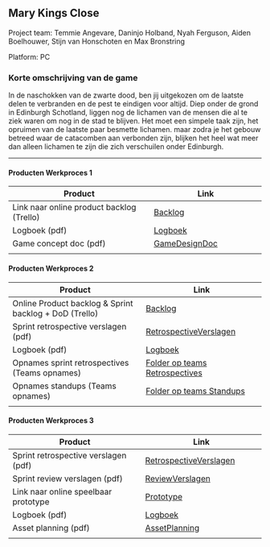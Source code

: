 ## Mary Kings Close
Project team:
Temmie Angevare, Daninjo Holband, Nyah Ferguson, Aiden Boelhouwer, Stijn van Honschoten en Max Bronstring

Platform:
PC

### Korte omschrijving van de game
In de naschokken van de zwarte dood, ben jij uitgekozen om de laatste delen te verbranden en de pest te eindigen voor altijd. Diep onder de grond in Edinburgh Schotland, liggen nog de lichamen van de mensen die al te ziek waren om nog in de stad te blijven. Het moet een simpele taak zijn, het opruimen van de laatste paar besmette lichamen. maar zodra je het gebouw betreed waar de catacomben aan verbonden zijn, blijken het heel wat meer dan alleen lichamen te zijn die zich verschuilen onder Edinburgh.

---
#### Producten Werkproces 1
| Product  | Link |
| ------ |  ------ |
| Link naar online product backlog (Trello) | [Backlog]
| Logboek (pdf)                             | [Logboek]
| Game concept doc (pdf)                    | [GameDesignDoc]
|<img width=500/>|<img width=300/>|
   
#### Producten Werkproces 2
| Product  | Link |
| ------ |  ------ |
| Online Product backlog & Sprint backlog + DoD (Trello)    | [Backlog]
| Sprint retrospective verslagen (pdf)                      | [RetrospectiveVerslagen]
| Logboek (pdf)                                             | [Logboek]
| Opnames sprint retrospectives (Teams opnames)             | [Folder op teams Retrospectives]
| Opnames standups (Teams opnames)                          | [Folder op teams Standups]
|<img width=500/>|<img width=300/>|
   
#### Producten Werkproces 3
| Product  | Link |
| ------ |  ------ |
| Sprint retrospective verslagen (pdf)  | [RetrospectiveVerslagen]
| Sprint review verslagen (pdf)         | [ReviewVerslagen]
| Link naar online speelbaar prototype  | [Prototype]
| Logboek (pdf)                         | [Logboek]
| Asset planning (pdf)                  | [AssetPlanning]
|<img width=500/>|<img width=300/>|

   [Backlog]: <https://trello.com/b/vSLxMTO4/mythe>
   [Logboek]: <https://docs.google.com/spreadsheets/d/1MGBmHO2QhENo406wxVqr_DyFnGyJyDaAOgBmiqLaSPk/edit?usp=sharing>
   [GameDesignDoc]: <https://docs.google.com/document/d/14YFz5ywWQF0q3CgsRt7gXo3jL_-Dq99yNe3_1tlWoQI/edit?usp=sharing>
   [RetrospectiveVerslagen]: <https://drive.google.com/drive/folders/1TSEAm7DS7metiLHa4W2b-_70l-WgJAnq?usp=sharing>
   [ReviewVerslagen]: <https://drive.google.com/drive/folders/1vsTzQdsdWyB8TtQAUgqdVuAVBv1k8aN-?usp=sharing>
   [Prototype]: <https://drive.google.com/drive/folders/11-ybn4lEs43QTgSnzpt8zt6P41ff1Nul?usp=sharing>
   [Folder op teams Retrospectives]: <https://teams.microsoft.com/_#/school/files/Team%2003?threadId=19%3A6ed777786fd54bf8989d00c88233ba2c%40thread.tacv2&ctx=channel&context=Sprint%2520Retrospecives&rootfolder=%252Fteams%252FMytheGDGA1920-Team03%252FGedeelde%2520documenten%252FTeam%252003%252FSprint%2520Retrospecives>
   [Folder op teams Standups]: <https://teams.microsoft.com/_#/school/files/Team%2003?threadId=19%3A6ed777786fd54bf8989d00c88233ba2c%40thread.tacv2&ctx=channel&context=Standups&rootfolder=%252Fteams%252FMytheGDGA1920-Team03%252FGedeelde%2520documenten%252FTeam%252003%252FStandups>
   [AssetPlanning]: <https://drive.google.com/file/d/1vLHgvsQD_PR_JW3lcdQH5Ss-I128zpn6/view?usp=sharing>
   

